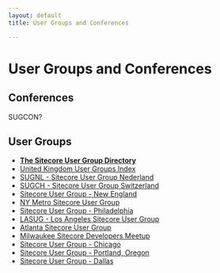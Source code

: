 ```yaml
---
layout: default
title: User Groups and Conferences

---
```


# User Groups and Conferences

## Conferences
SUGCON?

## User Groups
* **[The Sitecore User Group Directory](http://sitecoreug.org/)**
* [United Kingdom User Groups Index](http://www.sitecore.net/TechUserGroupUK)
* [SUGNL - Sitecore User Group Nederland](http://www.sugnl.net/)
* [SUGCH - Sitecore User Group Switzerland](http://sugch.eventbrite.com)
* [Sitecore User Group - New England](http://www.meetup.com/Sitecore-User-Group-New-England/)
* [NY Metro Sitecore User Group](http://www.meetup.com/NY-Metro-Sitecore-User-Group/)
* [Sitecore User Group - Philadelphia](http://www.meetup.com/Sitecore-User-Group-Philadelphia/)
* [LASUG - Los Angeles Sitecore User Group](http://www.meetup.com/Los-Angeles-Sitecore-User-Group/)
* [Atlanta Sitecore User Group](http://www.meetup.com/atlanta-sitecore)
* [Milwaukee Sitecore Developers Meetup](http://www.meetup.com/Milwaukee-Sitecore-Developers-Meetup/)
* [Sitecore User Group - Chicago](http://www.meetup.com/Sitecore-User-Group-Chicago/)
* [Sitecore User Group - Portland, Oregon](http://www.meetup.com/Sitecore-Portland-Oregon-User-Group/)
* [Sitecore User Group - Dallas](http://www.meetup.com/Sitecore-User-Group-Dallas/)
